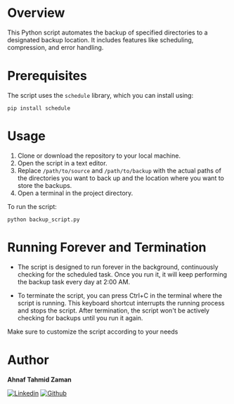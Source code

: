# Overview
This Python script automates the backup of specified directories to a designated backup location. It includes features like scheduling, compression, and error handling.
# Prerequisites
The script uses the `schedule` library, which you can install using:
```
pip install schedule
```
# Usage
1. Clone or download the repository to your local machine.
2. Open the script in a text editor.
3. Replace `/path/to/source` and `/path/to/backup` with the actual paths of the directories you want to back up and the location where you want to store the backups.
4. Open a terminal in the project directory.

To run the script:
```
python backup_script.py
```
# Running Forever and Termination
* The script is designed to run forever in the background, continuously checking for the scheduled task. Once you run it, it will keep performing the backup task every day at 2:00 AM.

* To terminate the script, you can press Ctrl+C in the terminal where the script is running. This keyboard shortcut interrupts the running process and stops the script. After termination, the script won't be actively checking for backups until you run it again.

Make sure to customize the script according to your needs

# Author
**Ahnaf Tahmid Zaman**

[![Linkedin](https://www.dropbox.com/scl/fi/6wwu1stsm3hki3vsxl5c0/linkedin.png?rlkey=4nfdo2u3tmoaxo9xwkxh6t5to&dl=0)](https://www.linkedin.com/in/ahnaf-tahmid-zaman/)
[![Github](https://www.dropbox.com/scl/fi/bys8mwgtmsjobu6uk0d15/GitHub-Symbol-2149346605.png?rlkey=memfqto1ygr91gja8t3cpwwbx&dl=0)](https://github.com/AHNAF14924)

